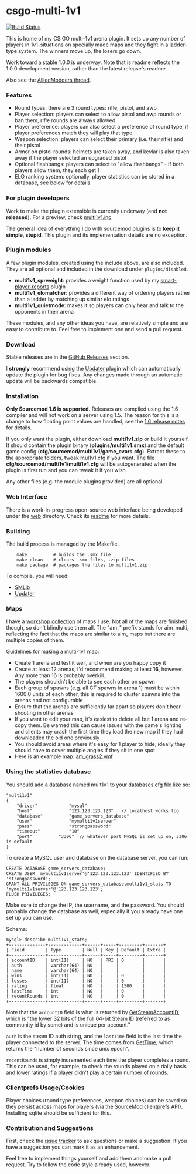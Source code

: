 csgo-multi-1v1
=======================================

[![Build Status](https://travis-ci.org/splewis/csgo-multi-1v1.svg?branch=master)](https://travis-ci.org/splewis/csgo-multi-1v1)

This is home of my CS:GO multi-1v1 arena plugin. It sets up any number of players in 1v1-situations on specially made maps and they fight in a ladder-type system. The winners move up, the losers go down.

Work toward a stable 1.0.0 is underway. Note that is readme reflects the 1.0.0 development version, rather than the latest release's readme.

Also see the [AlliedModders thread](https://forums.alliedmods.net/showthread.php?t=241056).

### Features
- Round types: there are 3 round types: rifle, pistol, and awp
- Player selection: players can select to allow pistol and awp rounds or ban them, rifle rounds are always allowed
- Player preference: players can also select a preference of round type, if player preferences match they will play that type
- Weapon selection: players can select their primary (i.e. their rifle) and their pistol
- Armor on pistol rounds: helmets are taken away, and kevlar is also taken away if the player selected an upgraded pistol
- Optional flashbangs: players can select to "allow flashbangs" - if both players allow them, they each get 1
- ELO ranking system: optionally, player statistics can be stored in a database, see below for details

### For plugin developers
Work to make the plugin extensible is currently underway (and **not released**). For a preview, check [multi1v1.inc](csgo/addons/sourcemod/scripting/include/multi1v1.inc).

The general idea of everything I do with sourcemod plugins is to **keep it simple, stupid**. This plugin and its implementation details are no exception.

### Plugin modules
A few plugin modules, created using the include above, are also included. They are all optional and included in the download under ``plugins/disabled``.

- **multi1v1_sprweight**: provides a weight function used by my [smart-player-reports](https://github.com/splewis/smart-player-reports) plugin
- **multi1v1_elomatcher**: provides a different way of ordering players rather than a ladder by matching up similar elo ratings
- **multi1v1_quietmode**: makes it so players can only hear and talk to the opponents in their arena

These modules, and any other ideas you have, are relatively simple and are easy to contribute to. Feel free to implement one and send a pull request.


### Download
Stable releases are in the [GitHub Releases](https://github.com/splewis/csgo-multi-1v1/releases) section.

I **strongly** recommend using the [Updater](https://forums.alliedmods.net/showthread.php?t=169095) plugin which can automatically update the plugin for bug fixes.
Any changes made through an automatic update will be backwards compatible.


### Installation

**Only Sourcemod 1.6 is supported.** Releases are compiled using the 1.6 compiler and will not work on a server using 1.5. The reason for this is a change to how floating point values are handled, see the  [1.6 release notes](https://wiki.alliedmods.net/SourceMod_1.6.0_Release_Notes#Compatibility_Issues) for details.

If you only want the plugin, either download **multi1v1.zip** or build it yourself.
It should contain the plugin binary (**plugins/multi1v1.smx**) and the default game config (**cfg/sourcemod/multi1v1/game_cvars.cfg**).
Extract these to the appropriate folders, tweak mul1v1.cfg if you want. The file **cfg/sourcemod/multi1v1/multi1v1.cfg** will be autogenerated when the plugin is first run and you can tweak it if you wish.

Any other files (e.g. the module plugins provided) are all optional.


### Web Interface
There is a work-in-progress open-source web interface being developed under the [web](https://github.com/splewis/csgo-multi-1v1/tree/master/web) directory. Check its [readme](https://github.com/splewis/csgo-multi-1v1/blob/master/web/readme.md) for more details.


### Building
The build process is managed by the Makefile.

		make          # builds the .smx file
		make clean    # clears .smx files, .zip files
		make package  # packages the files to multi1v1.zip

To compile, you will need:
- [SMLib](http://www.sourcemodplugins.org/smlib/)
- [Updater](https://forums.alliedmods.net/showthread.php?t=169095)


### Maps
I have a [workshop collection](http://steamcommunity.com/sharedfiles/filedetails/?id=279177557) of maps I use. Not all of the maps are finished though, so don't blindly use them all. The "am_" prefix stands for aim_multi, reflecting the fact that the maps are similar to aim_ maps but there are multiple copies of them.

Guidelines for making a multi-1v1 map:
- Create 1 arena and test it well, and when are you happy copy it
- Create at least 12 arenas, I'd recommend making at least **16**, however. Any more than 16 is probably overkill.
- The players shouldn't be able to see each other on spawn
- Each group of spawns (e.g. all CT spawns in arena 1) must be within 1600.0 units of each other, this is required to cluster spawns into the arenas and not configurable
- Ensure that the arenas are sufficiently far apart so players don't hear shooting in other arenas
- If you want to edit your map, it's easiest to delete all but 1 arena and re-copy them. Be warned this can cause issues with the game's lighting and clients may crash the first time they load the new map if they had downloaded the old one previously
- You should avoid areas where it's easy for 1 player to hide; ideally they should have to cover multiple angles if they sit in one spot
- Here is an example map: [am_grass2.vmf](https://dl.dropboxusercontent.com/u/76035852/am_grass2.zip)


### Using the statistics database
You should add a database named mult1v1 to your databases.cfg file like so:

	"multi1v1"
	{
		"driver"			"mysql"
		"host"				"123.123.123.123"	// localhost works too
		"database"			"game_servers_database"
		"user"				"mymulti1v1server"
		"pass"				"strongpassword"
		"timeout"			"10"
		"port"			"3306"	// whatever port MySQL is set up on, 3306 is default
	}

To create a MySQL user and database on the database server, you can run:

	CREATE DATABASE game_servers_database;
	CREATE USER 'mymulti1v1server'@'123.123.123.123' IDENTIFIED BY 'strongpassword';
	GRANT ALL PRIVILEGES ON game_servers_database.multi1v1_stats TO 'mymulti1v1server'@'123.123.123.123';
	FLUSH PRIVILEGES;

Make sure to change the IP, the username, and the password. You should probably change the database as well, especially if you already have one set up you can use.

Schema:

	mysql> describe multi1v1_stats;
	+--------------+-------------+------+-----+---------+-------+
	| Field        | Type        | Null | Key | Default | Extra |
	+--------------+-------------+------+-----+---------+-------+
	| accountID    | int(11)     | NO   | PRI | 0       |       |
	| auth         | varchar(64) | NO   |     |         |       |
	| name         | varchar(64) | NO   |     |         |       |
	| wins         | int(11)     | NO   |     | 0       |       |
	| losses       | int(11)     | NO   |     | 0       |       |
	| rating       | float       | NO   |     | 1500    |       |
	| lastTime     | int         | NO   |     | 0       |       |
	| recentRounds | int         | NO   |     | 0       |       |
	+--------------+-------------+------+-----+---------+-------+


Note that the ``accountID`` field is what is returned by [GetSteamAccountID](https://wiki.alliedmods.net/SourceMod_1.5.0_API_Changes#Clients), which is "the lower 32 bits of the full 64-bit Steam ID (referred to as community id by some) and is unique per account."

``auth`` is the steam ID auth string, and the ``lastTime`` field is the last time the player connected to the server.
The time comes from [GetTime](http://docs.sourcemod.net/api/index.php?fastload=show&id=601&), which returns the "number of seconds since unix epoch".

``recentRounds`` is simply incremented each time the player completes a round. This can be used, for example, to check the rounds played on a daily basis and lower ratings if a player didn't play a certain number of rounds.


### Clientprefs Usage/Cookies
Player choices (round type preferences, weapon choices) can be saved so they persist across maps for players (via the SourceMod clientprefs API).
Installing sqlite should be sufficient for this.


### Contribution and Suggestions
First, check the [issue tracker](https://github.com/splewis/csgo-multi-1v1/issues?state=open) to ask questions or make a suggestion.
If you have a suggestion you can mark it as an enhancement.

Feel free to implement things yourself and add them and make a pull request. Try to follow the code style already used, however.
